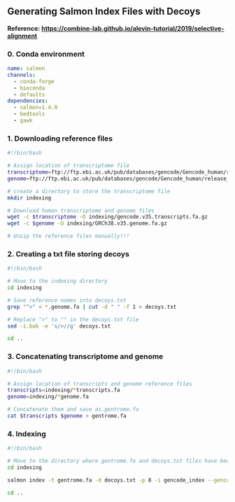 ## Generating Salmon Index Files with Decoys 

**Reference: https://combine-lab.github.io/alevin-tutorial/2019/selective-alignment**

### 0. Conda environment 

```yml
name: salmon
channels:
  - conda-forge
  - bioconda 
  - defaults 
dependencies:
  - salmon=1.4.0 
  - bedtools 
  - gawk 

```



### 1. Downloading reference files

```bash
#!/bin/bash

# Assign location of transcriptome file
transcriptome=ftp://ftp.ebi.ac.uk/pub/databases/gencode/Gencode_human/release_35/gencode.v35.transcripts.fa.gz
genome=ftp://ftp.ebi.ac.uk/pub/databases/gencode/Gencode_human/release_35/GRCh38.primary_assembly.genome.fa.gz

# create a directory to store the transcriptome file
mkdir indexing

# Download human transcriptome and genome files 
wget -c $transcriptome -O indexing/gencode.v35.transcripts.fa.gz
wget -c $genome -O indexing/GRCh38.v35.genome.fa.gz

# Unzip the reference files manually!!!
```

### 2. Creating a txt file storing decoys

```bash
#!/bin/bash

# Move to the indexing directory
cd indexing 

# Save reference names into decoys.txt
grep "^>" < *.genome.fa | cut -d " " -f 1 > decoys.txt

# Replace ">" to "" in the decoys.txt file
sed -i.bak -e 's/>//g' decoys.txt

cd .. 
```

### 3. Concatenating transcriptome and genome 

```bash
#!/bin/bash

# Assign location of transcripts and genome reference files 
transcripts=indexing/*transcripts.fa 
genome=indexing/*genome.fa

# Concatenate them and save as.gentrome.fa
cat $transcripts $genome > gentrome.fa

```


### 4. Indexing 

```bash
#!/bin/bash

# Move to the directory where gentrome.fa and decoys.txt files have been created 
cd indexing

salmon index -t gentrome.fa -d decoys.txt -p 8 -i gencode_index --gencode

cd ..
```

